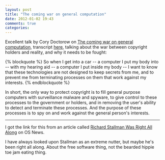 ```yaml
---
layout: post
title: "The coming war on general computation"
date: 2012-01-02 19:43
comments: true
categories: 
---
```


Excellent talk by Cory Doctorow on [The coming war on general computation](http://www.youtube.com/watch?v=HUEvRyemKSg), transcript [here](https://github.com/jwise/28c3-doctorow/blob/master/transcript.md), talking about the war between copyright holders and reality, and why it needs to be fought:

{% blockquote %}
So when I get into a car -- a computer I put my body into -- with my hearing aid -- a computer I put inside my body -- I want to know that these technologies are not designed to keep secrets from me, and to prevent me from terminating processes on them that work against my interests.
{% endblockquote %}

In short, the only way to protect copyright is to fill general purpose computers with surveillance malware and spyware, to give control to these processes to the government or holders, and in removing the user's ability to detect and terminate these processes. And the purpose of these processes is to spy on and work against the general person's interests.

---

I got the link for this from an article called [Richard Stallman Was Right All Along](http://www.osnews.com/story/25469/Richard_Stallman_Was_Right_All_Along) on OS News.

I have always looked upon Stallman as an extreme nutter, but maybe he's been right all along. About the free software thing, not the bearded hippie toe jam eating thing.